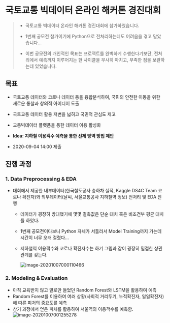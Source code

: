 # 국토교통 빅데이터 온라인 해커톤 경진대회

> - 국토교통 빅데이터 온라인 해커톤 경진대회에 참가하였습니다.
>
> - 1번째 공모전 참가이기에 Python으로 전처리하는데도 어려움을 겪고 말았습니다...
>- 이번 공모전의 개인적인 목표는 프로젝트를 완벽하게 수행한다기보단, 전처리에서 예측까지 이루어지는 한 사이클을 무사히 마치고, 부족한 점을 보완하는데 있었습니다.



## 목표

- 국토교통 데이터와 코로나 데이터 등을 융합분석하여, 국민의 안전한 이동을 위한 새로운 통찰과 창의적 아이디어 도출
- 국토교통 데이터 활용 저변을 넓히고 국민적 관심도 제고
- 교통빅데이터 플랫폼을 통한 데이터 이용 활성화

- **Idea: 지하철 이용객수 예측을 통한 선제 방역 방법 제안**
- 2020-09-04 14:00 제출



## 진행 과정

### 1. Data Preprocessing & EDA

- 대회에서 제공한 내부데이터(한국철도공사 승하차 실적, Kaggle DS4C Team 코로나 확진자)와 외부데이터(날씨, 서울교통공사 지하철역 정보) 전처리 및 EDA 진행
  - 데이터가 굉장히 방대했기에 몇몇 결측값은 단순 대치 혹은 비조건부 평균 대치를 하였다.

  - 1번째 공모전이다보니 Python 자체가 서툴러서 Model Training까지 가는데 시간이 너무 오래 걸렸다...

  - 지하철역 이용객수와 코로나 확진자수는 하기 그림과 같이 굉장히 밀접한 상관관계를 갖는다.

    ![image-20201007000110466](../NSSHOP/README.assets/image-20201007000110466.png)

### 2. Modeling & Evaluation

- 아직 교육받지 않고 말로만 들었던 Random Forest와 LSTM을 활용하여 예측
- Random Forest를 이용하여 여러 상황(사회적 거리두기, 누적확진자, 일일확진자)에 따른 피처의 중요도를 예측
- 상기 과정에서 얻은 피처를 활용하여 서울역의 이용객수를 예측함.![image-20201007001255278](../NSSHOP/README.assets/image-20201007001255278.png)